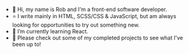- 👋 Hi, my name is Rob and I'm a front-end software developer.
- ⭐ I write mainly in HTML, SCSS/CSS & JavaScript, but am always looking for opportunities to try out something new.
- 🌱 I’m currently learning React.
- 👀 Please check out some of my completed projects to see what I've been up to!

<!---
rob-phillips17/rob-phillips17 is a ✨ special ✨ repository because its `README.md` (this file) appears on your GitHub profile.
You can click the Preview link to take a look at your changes.
--->
